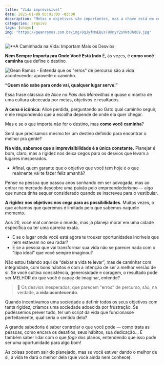 ```yaml
---
title: "Vida imprevisível"
date: 2025-01-09 05:01:00 -03:00
description: "Metas e objetivos são importantes, mas a chave está em como você caminha."
categories: arquivo
tags: [ohayo]
img: "https://geanramos.com.br/img/8qJyfMnEBuYF8XnyY2sVNtOhd89.jpg"
---
```


![**A Caminhada na Vida: Importam Mais os Desvios](https://cdn.jsdelivr.net/gh/geanramos/files/img/rising-tag.png)

**Nem Sempre Importa pra Onde Você Está Indo**
É, às vezes, é **como você caminha** que define o destino.

![Gean Ramos - Entenda que os "erros" de percurso são a vida acontecendo: aproveite o caminho.](https://media.giphy.com/media/x1WhTqgYWngdO/giphy.gif)

**“Quem não sabe para onde vai, qualquer lugar serve.”**

Essa frase clássica de *Alice no País das Maravilhas* é quase o mantra de uma cultura obcecada por metas, objetivos e resultados.

**A cena é icônica:** Alice perdida, perguntando ao Gato qual caminho seguir, e ele respondendo que a escolha depende de onde ela quer chegar.

Mas e se o que importa não for o destino, mas **como você caminha**?

Será que precisamos mesmo ter um destino definido para encontrar o melhor pra gente?

**Na vida, sabemos que a imprevisibilidade é a única constante.** Planejar é bom, claro, mas a rigidez nos deixa cegos para os desvios que levam a lugares inesperados.

- Afinal, quem garante que o objetivo que você tem hoje é o que realmente vai te fazer feliz amanhã?

Pense na pessoa que passou anos sonhando em ser advogada, mas ao entrar no mercado descobre uma paixão pelo empreendedorismo — algo que nunca tinha sequer considerado quando se inscreveu para o vestibular.

**A rigidez nos objetivos nos cega para as possibilidades.** Muitas vezes, o que achamos que queremos é limitado pelo que sabemos naquele momento.

Aos 20, você mal conhece o mundo, mas já planeja morar em uma cidade específica ou ter uma carreira exata.

- E se o lugar onde você está agora te trouxer oportunidades incríveis que nem estavam no seu radar?
- E se a pessoa que vai transformar sua vida não se parecer nada com o "tipo ideal" que você sempre imaginou?

Não estou falando aqui de “deixar a vida te levar”, mas de caminhar com integridade, com bons hábitos e com a intenção de ser a melhor versão de si. Se você cultiva consistência, generosidade e coragem, o resultado pode ser MELHOR do que você é capaz de imaginar, entende?

> 🦋 Os desvios inesperados, que parecem "erros" de percurso, são, na
> verdade, **a vida acontecendo**.

Quando incentivamos uma sociedade a definir todos os seus objetivos com tanta rigidez, criamos uma sociedade adoecida por frustração. Se pudéssemos prever tudo, ter um script da vida que funcionasse perfeitamente, qual seria o sentido dela?

A grande sabedoria é saber controlar o que você pode — como trata as pessoas, como encara os desafios, seus hábitos, sua dedicação… E também saber lidar com o que *foge* dos planos, entendendo que isso pode ser uma oportunidade para algo bom!

As coisas podem sair do planejado, mas se você estiver dando o melhor de si, a vida te dará o melhor dela (que você ainda nem conhece).

